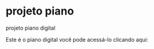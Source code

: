 # projeto piano
 projeto piano digital

 Este é o piano digital você pode acessá-lo clicando aqui:<a href="https://caiopradodesouza.github.io/projeto-piano/"></a>
